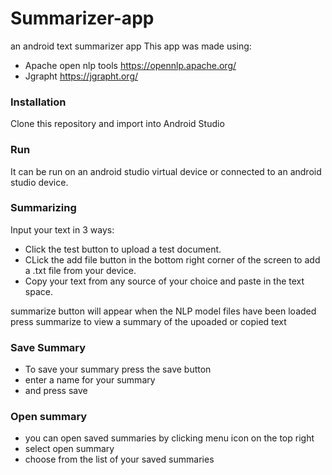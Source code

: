 # Summarizer-app
an android text summarizer app
This app was made using: 
* Apache open nlp tools https://opennlp.apache.org/
* Jgrapht https://jgrapht.org/


### Installation
Clone this repository and import into Android Studio

### Run 
It can be run on an android studio virtual device or connected to an android studio device.

### Summarizing
Input your text in 3 ways:
* Click the test button to upload a test document. 
* CLick the add file button in the bottom right corner of the screen to add a .txt file from your device.
* Copy your text from any source of your choice and paste in the text space.

summarize button will appear when the NLP model files have been loaded
press summarize to view a summary of the upoaded or copied text

### Save Summary
* To save your summary press the save button
* enter a name for your summary
* and press save

### Open summary
* you can open saved summaries by clicking menu icon on the top right
* select open summary
* choose from the list of your saved summaries


